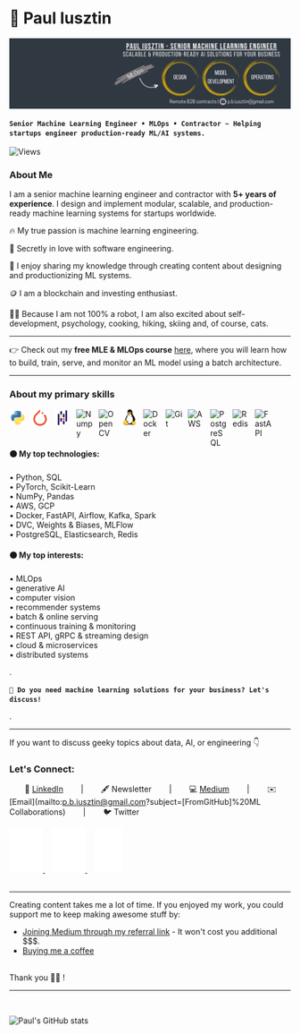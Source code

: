 # 🤖 Paul Iusztin

![Banner](/images/Banner.png)

**`Senior Machine Learning Engineer • MLOps • Contractor ~ Helping startups engineer production-ready ML/AI systems.`**
<br/>
<br/>
![Views](https://komarev.com/ghpvc/?username=IusztinPaul)


### About Me

I am a senior machine learning engineer and contractor with **5+ years of experience**. I design and implement modular, scalable, and production-ready machine learning systems for startups worldwide. 

🔥 My true passion is machine learning engineering. <br/>

💛 Secretly in love with software engineering. <br/>

🎨 I enjoy sharing my knowledge through creating content about designing and productionizing ML systems. <br/>

🪙 I am a blockchain and investing enthusiast. <br/>

👱🏻 Because I am not 100% a robot, I am also excited about self-development, psychology, cooking, hiking, skiing and, of course, cats. <br/>

------

👉 Check out my **free MLE & MLOps course** [here](https://github.com/iusztinpaul/energy-forecasting), where you will learn how to build, train, serve, and monitor an ML model using a batch architecture.

-----

### About my primary skills

<img align="left" alt="Python" width="30px" style="padding-right:10px;" src="https://github.com/devicons/devicon/blob/master/icons/python/python-original.svg" />

<img align="left" alt="Pytorch" width="30px" style="padding-right:10px;" src="https://github.com/devicons/devicon/blob/master/icons/pytorch/pytorch-original.svg" />
<img align="left" alt="Pandas" width="30px" style="padding-right:10px;" src="https://github.com/devicons/devicon/blob/master/icons/pandas/pandas-original.svg" />
<img align="left" alt="Numpy" width="30px" style="padding-right:10px;" src="https://cdn.jsdelivr.net/gh/devicons/devicon/icons/numpy/numpy-original.svg" />
<img align="left" alt="OpenCV" width="30px" style="padding-right:10px;" src="https://cdn.jsdelivr.net/gh/devicons/devicon/icons/opencv/opencv-original.svg" />

<img align="left" alt="Linux" width="30px" style="padding-right:10px;" src="https://github.com/devicons/devicon/blob/master/icons/linux/linux-original.svg" />
<img align="left" alt="Docker" width="30px" style="padding-right:10px;" src="https://cdn.jsdelivr.net/gh/devicons/devicon/icons/docker/docker-original.svg" />
<img align="left" alt="Git" width="30px" style="padding-right:10px;" src="https://cdn.jsdelivr.net/gh/devicons/devicon/icons/git/git-original.svg" />
<img align="left" alt="AWS" width="30px" style="padding-right:10px;" src="https://cdn.jsdelivr.net/gh/devicons/devicon/icons/amazonwebservices/amazonwebservices-original.svg" />

<img align="left" alt="PostgreSQL" width="30px" style="padding-right:10px;" src="https://cdn.jsdelivr.net/gh/devicons/devicon/icons/postgresql/postgresql-original.svg" />
<img align="left" alt="Redis" width="30px" style="padding-right:10px;" src="https://cdn.jsdelivr.net/gh/devicons/devicon/icons/redis/redis-original.svg" />

<img align="left" alt="FastAPI" width="30px" style="padding-right:10px;" src="https://cdn.jsdelivr.net/gh/devicons/devicon/icons/fastapi/fastapi-original.svg" />

<br/>
<br/>
<br/>

#### ⚫️ My **top** technologies:
• Python, SQL <br/>
• PyTorch, Scikit-Learn <br/>
• NumPy, Pandas <br/>
• AWS, GCP <br/>
• Docker, FastAPI, Airflow, Kafka, Spark <br/>
• DVC, Weights & Biases, MLFlow <br/>
• PostgreSQL, Elasticsearch, Redis <br/>

#### ⚫️ My **top** interests:
• MLOps <br/>
• generative AI <br/>
• computer vision <br/>
• recommender systems <br/>
• batch & online serving <br/>
• continuous training & monitoring <br/>
• REST API, gRPC & streaming design <br/>
• cloud & microservices <br/>
• distributed systems <br/>


.

**`💬 Do you need machine learning solutions for your business? Let's discuss!`**

.

-----

If you want to discuss geeky topics about data, AI, or engineering 👇 <br/>

### Let's Connect:

$~~~~~~$ 📘 [LinkedIn](https://www.linkedin.com/in/pauliusztin) $~~~~~~$ | $~~~~~~$ 🖋️ Newsletter $~~~~~~$ | $~~~~~~$ 💻 [Medium](https://pauliusztin.medium.com/) $~~~~~~$ | $~~~~~~$ ✉️ [Email](mailto:p.b.iusztin@gmail.com?subject=[FromGitHub]%20ML Collaborations) $~~~~~~$ | $~~~~~~$ 🐦 Twitter $~~~~~~$

<a href="https://www.linkedin.com/in/pauliusztin">
    <picture>
      <source media="(prefers-color-scheme: dark)" srcset="./images/linkedin.svg">
      <source media="(prefers-color-scheme: light)" srcset="./images/linkedin_light.svg">
      <img alt="Shows a black logo in light color mode and a white one in dark color mode." src="./images/linkedin.svg">
    </picture>
</a>
&nbsp;&nbsp
<a href="https://pauliusztin.medium.com/">
    <picture>
      <source media="(prefers-color-scheme: dark)" srcset="./images/medium.svg">
      <source media="(prefers-color-scheme: light)" srcset="./images/medium_light.svg">
      <img alt="Shows a black logo in light color mode and a white one in dark color mode." src="./images/medium.svg">
    </picture>
</a>
&nbsp;&nbsp
<a href="mailto:p.b.iusztin@gmail.com?subject=[FromGitHub]%20ML Collaborations">
    <picture>
      <source media="(prefers-color-scheme: dark)" srcset="./images/gmail.svg">
      <source media="(prefers-color-scheme: light)" srcset="./images/gmail_light.svg">
      <img alt="Shows a black logo in light color mode and a white one in dark color mode." src="./images/gmail.svg">
    </picture>
</a>

<br/>
<br/>


-----

Creating content takes me a lot of time. If you enjoyed my work, you could support me to keep making awesome stuff by:
- [Joining Medium through my referral link](https://medium.com/membership/@pauliusztin) - It won't cost you additional $$$.
- [Buying me a coffee](https://www.buymeacoffee.com/pauliusztin)

<br/>Thank you ✌🏼 !<br/>

-----

<br/>

![Paul's GitHub stats](https://github-readme-stats.vercel.app/api?username=iusztinpaul&show_icons=true&theme=gruvbox)

